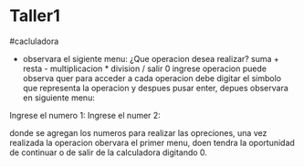 # Taller1
#cacluladora
- observara el sigiente menu:
¿Que operacion desea realizar? 
        suma +
        resta -
        multiplicacion * 
        division / 
        salir 0
        ingrese operacion 
puede observa quer para acceder a cada operacion debe digitar el simbolo que representa la operacion y despues pusar enter, depues observara en siguiente menu:

Ingrese el numero 1:
Ingrese el numer 2: 

donde se agregan los numeros para realizar las opreciones, una vez realizada la operacion obervara el primer menu, doen tendra la oportunidad de continuar o de salir de la calculadora digitando 0.